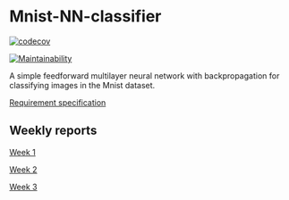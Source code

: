 # Mnist-NN-classifier



[![codecov](https://codecov.io/gh/tumajote/Mnist-NN-classifier/branch/master/graph/badge.svg)](https://codecov.io/gh/tumajote/Mnist-NN-classifier)

[![Maintainability](https://api.codeclimate.com/v1/badges/62dee7d6e0dce64e9db5/maintainability)](https://codeclimate.com/github/tumajote/Mnist-NN-classifier/maintainability)


A simple feedforward multilayer neural network with backpropagation for classifying images in the Mnist dataset.

[Requirement specification](https://github.com/tumajote/Mnist-NN-classifier/blob/master/Documentation/Requirement_specification.md)

## Weekly reports

[Week 1](https://github.com/tumajote/Mnist-NN-classifier/blob/master/Documentation/Weekly_report_1.md)

[Week 2](https://github.com/tumajote/Mnist-NN-classifier/blob/master/Documentation/Weekly_report_2.md)

[Week 3](https://github.com/tumajote/Mnist-NN-classifier/blob/master/Documentation/Weekly_report_3.md)
